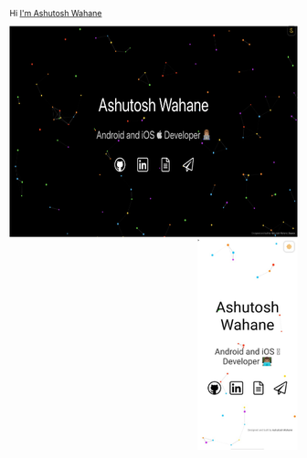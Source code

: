 
Hi [ I'm Ashutosh Wahane](https://ashutoshwahane.github.io)


<img float="left" height="370" src="images/desktop.png" alt="Desktop Preview" role="img" aria-label="desktop screenshot"> <img align="right" height="370" src="images/mobile.jpeg" alt="Mobile Preview" role="img" aria-label="mobile screenshot">
